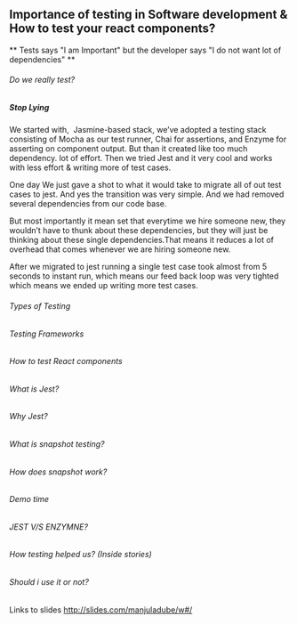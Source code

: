  
 
 ## Importance of testing in Software development & How to test your react components?
 
 ** Tests says "I am Important" but the developer says "I do not want lot of dependencies" **
 
 
###### Do we really test? 
  ##### Stop Lying
 
We started with,  Jasmine-based stack, we’ve adopted a testing stack consisting of Mocha as our test runner, Chai for assertions, and Enzyme for asserting on component output. But than it created like too much dependency. lot of effort. Then we tried Jest and it very cool and works with less effort & writing more of test cases. 

One day We just gave a shot to what it would take to migrate all of out test cases to jest. And yes the transition was very simple. And we had removed several dependencies from our code base.

But most importantly it mean set that everytime we hire someone new, they wouldn’t have to thunk about these dependencies, but they will just be thinking about these single dependencies.That means it reduces a lot of overhead that comes whenever we are hiring someone new.

After we migrated to jest running a single test case took almost from 5 seconds to instant run, which means our feed back loop was very tighted which means we ended up writing more test cases.

###### Types of Testing

###### Testing Frameworks

###### How to test React components

###### What is Jest?

###### Why Jest?

###### What is snapshot testing?

###### How does snapshot work?

###### Demo time

###### JEST V/S ENZYMNE?

###### How testing helped us? (Inside stories)

###### Should i use it or not?


Links to slides http://slides.com/manjuladube/w#/


